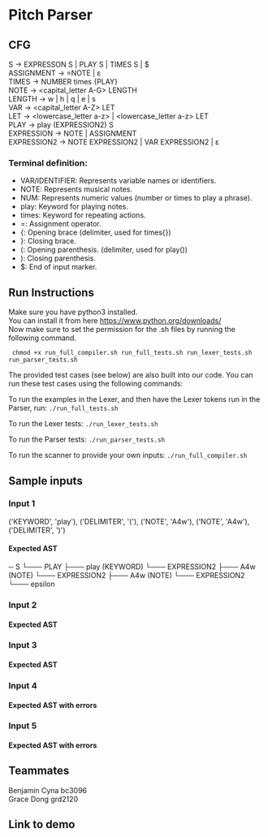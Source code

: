# Pitch Parser


## CFG

S → EXPRESSON S | PLAY S | TIMES S | $ <br>
ASSIGNMENT → =NOTE | ε <br>
TIMES → NUMBER times {PLAY} <br>
NOTE → <capital_letter A-G> <num> LENGTH <br>
LENGTH → w | h | q | e | s <br>
VAR →  <capital_letter A-Z> LET <br>
LET → <lowercase_letter a-z> | <lowercase_letter a-z> LET <br>
PLAY → play (EXPRESSION2) S <br>
EXPRESSION → NOTE |  ASSIGNMENT <br>
EXPRESSION2 → NOTE EXPRESSION2 | VAR EXPRESSION2 | ε <br>


### Terminal definition:
- VAR/IDENTIFIER: Represents variable names or identifiers.
- NOTE: Represents musical notes.
- NUM: Represents numeric values (number or times to play a phrase).
- play: Keyword for playing notes.
- times: Keyword for repeating actions.
- =: Assignment operator.
- {: Opening brace (delimiter, used for times{})
- }: Closing brace. 
- (: Opening parenthesis. (delimiter, used for play())
- ): Closing parenthesis.
- $: End of input marker.


## Run Instructions 
Make sure you have python3 installed.   <br>
You can install it from here https://www.python.org/downloads/  <br>
Now make sure to set the permission for the .sh files by running the following command. <br>

``` chmod +x run_full_compiler.sh run_full_tests.sh run_lexer_tests.sh run_parser_tests.sh```
<br>

The provided test cases (see below) are also built into our code. You can run these test cases using the following commands: <br> 

To run the examples in the Lexer, and then have the Lexer tokens run in the Parser, run:
``` ./run_full_tests.sh ``` 

To run the Lexer tests:
``` ./run_lexer_tests.sh ``` 

To run the Parser tests:
``` ./run_parser_tests.sh ``` 

To run the scanner to provide your own inputs:
``` ./run_full_compiler.sh ``` 

## Sample inputs 

### Input 1
  ('KEYWORD', 'play'),
  ('DELIMITER', '('),
  ('NOTE', 'A4w'),
  ('NOTE', 'A4w'),
  ('DELIMITER', ')')

#### Expected AST
─ S
    └─── PLAY
        ├─── play  (KEYWORD)
        └─── EXPRESSION2
            ├─── A4w  (NOTE)
            └─── EXPRESSION2
                ├─── A4w  (NOTE)
                └─── EXPRESSION2
                    └─── epsilon

### Input 2

#### Expected AST

### Input 3

#### Expected AST

### Input 4

#### Expected AST with errors

### Input 5

#### Expected AST with errors 


## Teammates 
Benjamin Cyna bc3096 <br>
Grace Dong grd2120 <br>

## Link to demo